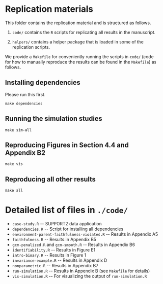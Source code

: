 
# Replication materials

This folder contains the replication material and is structured as follows.

1. `code/` contains the `R` scripts for replicating all results in the
manuscript.

2. `helpers/` contains a helper package that is loaded in some of the 
replication scripts.

We provide a `Makefile` for conveniently running the scripts in `code/`
(code for how to manually reproduce the results can be found in the `Makefile`) 
as follows.

## Installing dependencies

Please run this first.

```
make dependencies
```

## Running the simulation studies

```
make sim-all
```

## Reproducing Figures in Section 4.4 and Appendix B2

```
make vis
```

## Reproducing all other results

```
make all
```

# Detailed list of files in `./code/`

* `case-study.R` -- SUPPORT2 data application
* `dependencies.R` -- Script for installing all dependencies
* `environment-parent-faithfulness-violated.R` -- Results in Appendix A5
* `faithfulness.R` -- Results in Appendix B5
* `gcm-penalized.R` and `gcm-smooth.R` -- Results in Appendix B6
* `identifiability.R` -- Results in Figure E1
* `intro-binary.R` -- Results in Figure 1
* `invariance-example.R` -- Results in Appendix D
* `nonparametric.R` -- Results in Appendix B7
* `run-simulation.R` -- Results in Appendix B (see `Makefile` for details)
* `vis-simulation.R` -- For visualizing the output of `run-simulation.R`
